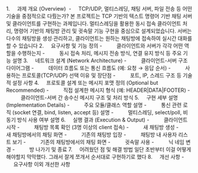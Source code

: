 1.     과제 개요 (Overview)
	 -     TCP/UDP, 멀티스레딩, 채팅 서버, 파일 전송 등 어떤 기술을 중점적으로 다뤘는가?
		본 프로젝트는 TCP 기반의 텍스트 명령어 기반 채팅 서버 및 클라이언트를 구현하는 과제입니다. 멀티스레딩을 활용한 동시 접속 클라이언트 처리, 명령어 기반의 채팅방 관리 및 귓속말 기능 구현을 중심으로 설계되었습니다. 서버는 다수의 채팅방을 생성∙관리하고, 클라이언트는 원하는 채팅방에 접속하여 실시간 대화를 할 수 있습니다
2.     요구사항 및 기능 정의
	-          클라이언트와 서버가 각각 어떤 역할을 수행하는지
	-          동시 접속 처리, 메시지 전송 방식, 연결 유지 방식 등 주요 기능 설명
3.     네트워크 설계 (Network Architecture)
	-          클라이언트-서버 구조 다이어그램
	-          데이터 흐름도 또는 통신 흐름도 (예: 요청 → 응답 순서)
	-          사용하는 프로토콜(TCP/UDP) 선택 이유 및 장단점
	-          포트, IP, 스레드 구조 등 기술적 설정 사항
4.     프로토콜 설계 또는 메시지 포맷 정의 (Optional but Recommended)
	-          직접 설계한 메시지 형식 (예: HEADER|DATA|FOOTER)
	-          클라이언트-서버 간 송수신 메시지 구조 및 처리 방식
5.     구현 세부 설명 (Implementation Details)
	-          주요 모듈/클래스 역할 설명
	-          통신 관련 로직 (socket 연결, bind, listen, accept 등) 설명
	-          멀티스레딩, select/poll, 비동기 방식 사용 여부 설명
6.     실행 결과 (Execution & Output)
	-          클라이언트 시작
	-          채팅방 목록 확인 (3명 이상의 client 접속)
	-          새 채팅방 생성
	-          새 채팅방에서의 채팅 화면
	-          기존의 채팅방 입장
	-          채팅방 내 사용자 리스트 보기
	-          기존의 채팅방에서의 채팅 화면
	-          귓속말 사용
	-          닉 네임 변경
	-          방 나가기 및 종료
7.     어려웠던 점 및 해결 방법
	일단 초반부터 이걸 어떻게 해야할지 막막했다. 그래서 잘게 쪼개서 순서대로 구현하기로 했다
8.     개선 사항
	-     요구사항 이외 개선한 사항